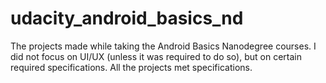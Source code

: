 # udacity_android_basics_nd
The projects made while taking the Android Basics Nanodegree courses. 
I did not focus on UI/UX (unless it was required to do so), but on certain required specifications.
All the projects met specifications.
